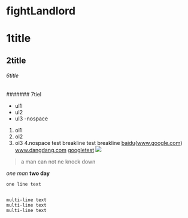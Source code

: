fightLandlord
=============

# 1title
## 2title
###### 6title
####### 7tiel

- ul1
- ul2
- ul3
-nospace
1. ol1
2. ol2
3. ol3
4.nospace
test breakline
test breakline
[baidu](www.baidu.com)(www.google.com) www.dangdang.com
[google](http://www.google.com)[test](www.baidu.com)
![](http://ww4.sinaimg.cn/bmiddle/aa397b7fjw1dzplsgpdw5j.jpg)


> a man can not ne knock down

*one man* **two day**



    one line text


    multi-line text
    multi-line text
    multi-line text
    

